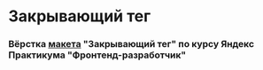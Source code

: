 # Закрывающий тег
### Вёрстка [макета](https://www.figma.com/file/JQhPLs2COLIeZtAtlsBS34/%238-%3C%2Fзакрывающий-тег%3E?node-id=0%3A1&mode=dev) "Закрывающий тег" по курсу Яндекс Практикума "Фронтенд-разработчик"
